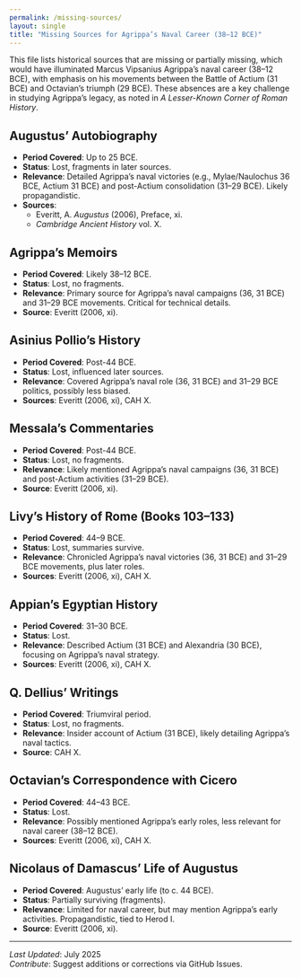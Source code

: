 ```yaml
---
permalink: /missing-sources/
layout: single
title: "Missing Sources for Agrippa’s Naval Career (38–12 BCE)"
---
```


This file lists historical sources that are missing or partially missing, which would have illuminated Marcus Vipsanius Agrippa’s naval career (38–12 BCE), with emphasis on his movements between the Battle of Actium (31 BCE) and Octavian’s triumph (29 BCE). These absences are a key challenge in studying Agrippa’s legacy, as noted in *A Lesser-Known Corner of Roman History*.

## Augustus’ Autobiography

- **Period Covered**: Up to 25 BCE.
- **Status**: Lost, fragments in later sources.
- **Relevance**: Detailed Agrippa’s naval victories (e.g., Mylae/Naulochus 36 BCE, Actium 31 BCE) and post-Actium consolidation (31–29 BCE). Likely propagandistic.
- **Sources**:
  - Everitt, A. *Augustus* (2006), Preface, xi.
  - *Cambridge Ancient History* vol. X.

## Agrippa’s Memoirs

- **Period Covered**: Likely 38–12 BCE.
- **Status**: Lost, no fragments.
- **Relevance**: Primary source for Agrippa’s naval campaigns (36, 31 BCE) and 31–29 BCE movements. Critical for technical details.
- **Source**: Everitt (2006, xi).

## Asinius Pollio’s History

- **Period Covered**: Post-44 BCE.
- **Status**: Lost, influenced later sources.
- **Relevance**: Covered Agrippa’s naval role (36, 31 BCE) and 31–29 BCE politics, possibly less biased.
- **Sources**: Everitt (2006, xi), CAH X.

## Messala’s Commentaries

- **Period Covered**: Post-44 BCE.
- **Status**: Lost, no fragments.
- **Relevance**: Likely mentioned Agrippa’s naval campaigns (36, 31 BCE) and post-Actium activities (31–29 BCE).
- **Source**: Everitt (2006, xi).

## Livy’s History of Rome (Books 103–133)

- **Period Covered**: 44–9 BCE.
- **Status**: Lost, summaries survive.
- **Relevance**: Chronicled Agrippa’s naval victories (36, 31 BCE) and 31–29 BCE movements, plus later roles.
- **Sources**: Everitt (2006, xi), CAH X.

## Appian’s Egyptian History

- **Period Covered**: 31–30 BCE.
- **Status**: Lost.
- **Relevance**: Described Actium (31 BCE) and Alexandria (30 BCE), focusing on Agrippa’s naval strategy.
- **Sources**: Everitt (2006, xi), CAH X.

## Q. Dellius’ Writings

- **Period Covered**: Triumviral period.
- **Status**: Lost, no fragments.
- **Relevance**: Insider account of Actium (31 BCE), likely detailing Agrippa’s naval tactics.
- **Source**: CAH X.

## Octavian’s Correspondence with Cicero

- **Period Covered**: 44–43 BCE.
- **Status**: Lost.
- **Relevance**: Possibly mentioned Agrippa’s early roles, less relevant for naval career (38–12 BCE).
- **Sources**: Everitt (2006, xi), CAH X.

## Nicolaus of Damascus’ Life of Augustus

- **Period Covered**: Augustus’ early life (to c. 44 BCE).
- **Status**: Partially surviving (fragments).
- **Relevance**: Limited for naval career, but may mention Agrippa’s early activities. Propagandistic, tied to Herod I.
- **Source**: Everitt (2006, xi).

---

*Last Updated*: July 2025  
*Contribute*: Suggest additions or corrections via GitHub Issues.
